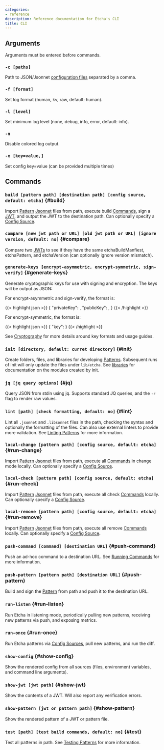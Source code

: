```yaml
---
categories:
- reference
description: Reference documentation for Etcha's CLI
title: CLI
---
```


## Arguments

Arguments must be entered before commands.

### `-c [paths]`

Path to JSON/Jsonnet [configuration files](../config) separated by a comma.

### `-f [format]`

Set log format (human, kv, raw, default: human).

### `-l [level]`

Set minimum log level (none, debug, info, error, default: info).

### `-n`

Disable colored log output.

### `-x [key=value,]`

Set config key=value (can be provided multiple times)

## Commands

### `build [pattern path] [destination path] [config source, default: etcha]` {#build}

Import [Pattern](../patterns) [Jsonnet](../jsonnet) files from path, execute build [Commands](../commands), sign a [JWT](../jwt), and output the JWT to the destination path.  Can optionally specify a [Config Source](../config#sources).

### `compare [new jwt path or URL] [old jwt path or URL] [ignore version, default: no]` {#compare}

Compare two [JWTs](../jwt) to see if they have the same etchaBuildManfiest, etchaPattern, and etchaVersion (can optionally ignore version mismatch).

### `generate-keys [encrypt-asymmetric, encrypt-symmetric, sign-verify]` {#generate-keys}

Generate cryptographic keys for use with signing and encryption.  The keys will be output as JSON:

For encrypt-asymmetric and sign-verify, the format is:

{{< highlight json >}}
{
  "privateKey": <private key>,
  "publicKey": <public key>,
}
{{< /highlight >}}

For encrypt-symmetric, the format is:

{{< highlight json >}}
{
  "key": <key>
}
{{< /highlight >}}

See [Cryptography](../cryptography) for more details around key formats and usage guides.

### `init [directory, default: curret directory]` {#init}

Create folders, files, and libraries for developing [Patterns](../patterns).  Subsequent runs of init will only update the files under `lib/etcha`.  See [libraries](../libraries) for documentation on the modules created by init.

### `jq [jq query options]` {#jq}

Query JSON from stdin using jq.  Supports standard JQ queries, and the `-r` flag to render raw values.

### `lint [path] [check formatting, default: no]` {#lint}

Lint all `.jsonnet` and `.libsonnet` files in the path, checking the syntax and optionally the formatting of the files.  Can also use external linters to provide more validation. See 
[Linting Patterns](../../guides/linting-patterns) for more information.

### `local-change [pattern path] [config source, default: etcha]` {#run-change}

Import [Pattern](../patterns) [Jsonnet](../jsonnet) files from path, execute all [Commands](../commands) in change mode locally.  Can optionally specify a [Config Source](../config#sources).

### `local-check [pattern path] [config source, default: etcha]` {#run-check}

Import [Pattern](../patterns) [Jsonnet](../jsonnet) files from path, execute all check [Commands](../commands) locally.  Can optionally specify a [Config Source](../config#sources).

### `local-remove [pattern path] [config source, default: etcha]` {#run-remove}

Import [Pattern](../patterns) [Jsonnet](../jsonnet) files from path, execute all remove [Commands](../commands) locally.  Can optionally specify a [Config Source](../config#sources).

### `push-command [command] [destination URL]` {#push-command}

Push an ad-hoc command to a destination URL.  See [Running Commands](../../guides/running-commands) for more information.

### `push-pattern [pattern path] [destination URL]` {#push-pattern}

Build and sign the [Pattern](../patterns) from path and push it to the destination URL.

### `run-listen` {#run-listen}

Run Etcha in listening mode, periodically pulling new patterns, receiving new patterns via push, and exposing metrics.

### `run-once` {#run-once}

Run Etcha patterns via [Config Sources](../config#sources), pull new patterns, and run the diff.

### `show-config` {#show-config}

Show the rendered config from all sources (files, environment variables, and command line arguments).

### `show-jwt [jwt path]` {#show-jwt}

Show the contents of a JWT.  Will also report any verification errors.

### `show-pattern [jwt or pattern path]` {#show-pattern}

Show the rendered pattern of a JWT or pattern file.

### `test [path] [test build commands, default: no]` {#test}

Test all patterns in path.  See [Testing Patterns](../../guides/testing-patterns) for more information.
